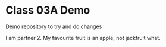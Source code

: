 # Class 03A Demo

Demo repository to try and do changes

I am partner 2. My favourite fruit is an apple, not jackfruit what.
